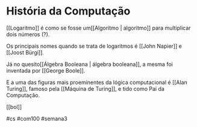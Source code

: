 # História da Computação

[[Logaritmo]] é como se fosse um[[Algoritmo | algoritmo]] para multiplicar dois números (?).

Os principais nomes quando se trata de logaritmos é [[John Napier]] e [[Joost Bürgi]].

Já no quesito[[Álgebra Booleana | álgebra booleana]], a mesma foi inventada por [[George Boole]].

E a uma das figuras mais proeminentes da lógica computacional é [[Alan Turing]], famoso pela [[Máquina de Turing]], e tido como Pai da Computação. 

[[bol]]

#cs #com100 #semana3 